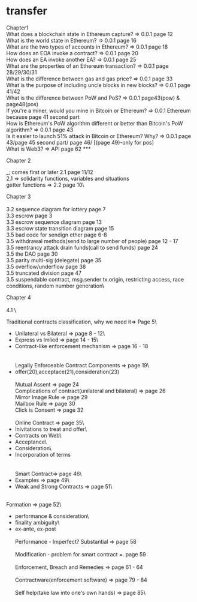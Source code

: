 # transfer

Chapter1
\
What does a blockchain state in Ethereum capture? => 0.0.1 page 12\
What is the world state in Ethereum? => 0.0.1 page 16\
What are the two types of accounts in Ethereum? => 0.0.1 page 18\
How does an EOA invoke a contract? => 0.0.1 page 20\
How does an EA invoke another EA? => 0.0.1 page 25\
What are the properties of an Ethereum transaction? => 0.0.1 page 28/29/30/31\
What is the difference between gas and gas price? => 0.0.1 page 33\
What is the purpose of including uncle blocks in new blocks? => 0.0.1 page 41/42\
What is the difference between PoW and PoS? => 0.0.1 page43(pow) & page48(pos)\
If you're a miner, would you mine in Bitcoin or Ethereum? => 0.0.1 Ethereum because page 41 second part\
How is Ethereum's PoW algorithm different or better than Bitcoin's PoW algorithm? => 0.0.1 page 43\
Is it easier to launch 51% attack in Bitcoin or Ethereum?  Why? => 0.0.1 page 43/page 45 second part/ page 46/ [(page 49)-only for pos]\
What is Web3? => API page 62 ***

Chapter 2


_; comes first or later  2.1 page 11/12\
2.1 => solidarity functions, variables and situations\
getter functions => 2.2 page 10\




Chapter 3\
\
3.2 sequence diagram for lottery page 7\
3.3 escrow page 3\
3.3 escrow sequence diagram page 13\
3.3 escrow state transition diagram page 15\
3.5 bad code for sendign ether page 6-8\
3.5 withdrawal methods(send to large number of people) page 12 - 17\
3.5 reentrancy attack drain funds(call to send funds) page 24\
3.5 the DAO page 30\
3.5 parity multi-sig (delegate) page 35\
3.5 overflow/underflow page 38\
3.5 truncated division page 47\
3.5 suspendable contract, msg.sender tx.origin, restricting access, race conditions, random number generation\




Chapter 4\
\
4.1 \

Traditional contracts classification, why we need it=> Page 5\
  - Unilateral vs Bilateral => page 8 - 12\
  - Express vs Imlied => page 14 - 15\
  - Contract-like enforcement mechanism => page 16 - 18\
\
\
Legally Enforceable Contract Components => page 19\
  - offer(20),acceptace(21),consideration(23)\
\
Mutual Assent => page 24\
Complications of contract(unilateral and bilateral) => page 26\
Mirror Image Rule => page 29\
Mailbox Rule => page 30\
Click is Consent => page 32\
\
Online Contract => page 35\
  - Inivitations to treat and offer\
  - Contracts on Web\
  - Acceptance\
  - Consideration\
  - Incorporation of terms\
 \
 \
 Smart Contract=> page 46\
  - Examples => page 49\
  - Weak and Strong Contracts => page 51\

\
Formation => page 52\
  - performance & consideration\
  - finality ambiguity\
  - ex-ante, ex-post\
\
Performance - Imperfect? Substantial => page 58\
\
Modification - problem for smart contract =. page 59\
\
Enforcement, Breach and Remedies => page 61 - 64\
\
Contractware(enforcement software) => page 79 - 84\
\
Self help(take law into one's own hands) => page 85\
 
 
 






